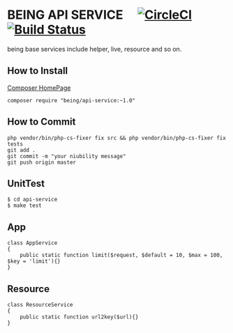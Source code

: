 # BEING API SERVICE &nbsp;&nbsp;&nbsp; [![CircleCI](https://circleci.com/gh/HelloWorldDev/api-service.svg?style=svg)](https://circleci.com/gh/HelloWorldDev/api-service) [![Build Status](https://travis-ci.org/HelloWorldDev/api-service.svg?branch=master)](https://travis-ci.org/HelloWorldDev/api-service)

being base services include helper, live, resource and so on.

## How to Install

[Composer HomePage](https://packagist.org/packages/being/api-service)

```
composer require "being/api-service:~1.0"
```

## How to Commit

```
php vendor/bin/php-cs-fixer fix src && php vendor/bin/php-cs-fixer fix tests
git add .
git commit -m "your niubility message"
git push origin master
```

## UnitTest

```
$ cd api-service
$ make test
```

## App

```
class AppService
{
    public static function limit($request, $default = 10, $max = 100, $key = 'limit'){}
}
```

## Resource

```
class ResourceService
{
    public static function url2key($url){}
}
```
